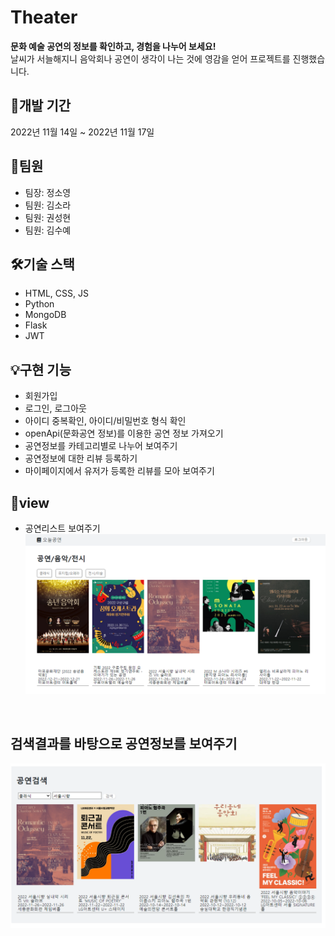 # Theater
**문화 예술 공연의 정보를 확인하고, 경험을 나누어 보세요!** <br>
날씨가 서늘해지니 음악회나 공연이 생각이 나는 것에 영감을 얻어 프로젝트를 진행했습니다.
<br>

## 📆개발 기간
2022년 11월 14일 ~ 2022년 11월 17일
<br>

## 👯팀원
* 팀장: 정소영
* 팀원: 김소라
* 팀원: 권성현
* 팀원: 김수예<br>

## 🛠️기술 스택
* HTML, CSS, JS
* Python
* MongoDB
* Flask
* JWT<br>

## 💡구현 기능
* 회원가입
* 로그인, 로그아웃
* 아이디 중복확인, 아이디/비밀번호 형식 확인
* openApi(문화공연 정보)를 이용한 공연 정보 가져오기
* 공연정보를 카테고리별로 나누어 보여주기
* 공연정보에 대한 리뷰 등록하기
* 마이페이지에서 유저가 등록한 리뷰를 모아 보여주기

## 👀view
* 공연리스트 보여주기
![img.png](img.png)
<br>

## 검색결과를 바탕으로 공연정보를 보여주기
![img_1.png](img_1.png)

